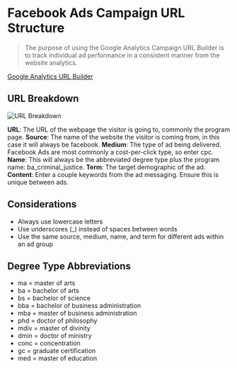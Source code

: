 # Facebook Ads Campaign URL Structure
> The purpose of using the Google Analytics Campaign URL Builder is to track individual ad performance in a consistent manner from the website analytics.  

[Google Analytics URL Builder](https://ga-dev-tools.appspot.com/campaign-url-builder/)

## URL Breakdown
![URL Breakdown](/media/url-breakdown.png)

**URL**: The URL of the webpage the visitor is going to, commonly the program page.**Source**: The name of the website the visitor is coming from, in this case it will always be facebook.**Medium**: The type of ad being delivered. Facebook Ads are most commonly a cost-per-click type, so enter cpc.**Name**: This will always be the abbreviated degree type plus the program name: ba_criminal_justice.**Term**: The target demographic of the ad.**Content**: Enter a couple keywords from the ad messaging. Ensure this is unique between ads.

## Considerations
-  Always use lowercase letters-  Use underscores (_) instead of spaces between words-  Use the same source, medium, name, and term for different ads within an ad group

## Degree Type Abbreviations
* ma = master of arts* ba = bachelor of arts* bs = bachelor of science* bba = bachelor of business administration* mba = master of business administration* phd = doctor of philosophy* mdiv = master of divinity* dmin = doctor of ministry* conc = concentration* gc = graduate certification* med = master of education